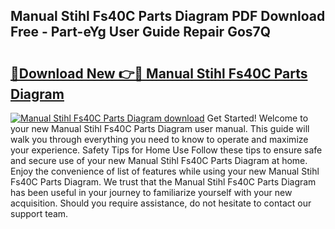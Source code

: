## Manual Stihl Fs40C Parts Diagram PDF Download Free - Part-eYg User Guide Repair Gos7Q

# <h2><a href="http://dfsajru.blite.top/?on=Manual+Stihl+Fs40C+Parts+Diagram">🔗Download New 👉🔴 Manual Stihl Fs40C Parts Diagram</a></h2>

[![Manual Stihl Fs40C Parts Diagram download](https://i.imgur.com/lujVjoI.png)](http://dfsajru.blite.top/?on=Manual+Stihl+Fs40C+Parts+Diagram)
Get Started! Welcome to your new Manual Stihl Fs40C Parts Diagram user manual. This guide will walk you through everything you need to know to operate and maximize your experience. Safety Tips for Home Use Follow these tips to ensure safe and secure use of your new Manual Stihl Fs40C Parts Diagram at home. Enjoy the convenience of list of features while using your new Manual Stihl Fs40C Parts Diagram. We trust that the Manual Stihl Fs40C Parts Diagram has been useful in your journey to familiarize yourself with your new acquisition. Should you require assistance, do not hesitate to contact our support team.
